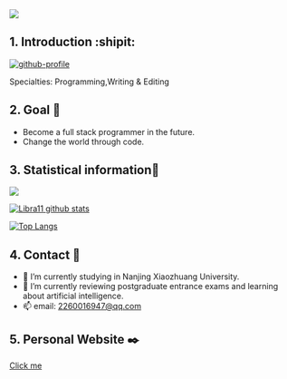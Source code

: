 <a href="https://github.com/Jaya0455">
  <img src="https://img.shields.io/badge/-@Jaya0455-%23181717?style=flat-square&amp;logo=github" style="max-width: 100%;">
</a>

<br/>

## 1. Introduction :shipit:

[![github-profile](https://raw.githubusercontent.com/Jaya0455/Jaya0455/main/assets/hello-im-jaya.svg)](https://www.calligrapher.ai/)

Specialties: Programming,Writing & Editing

## 2. Goal :triangular_flag_on_post:

- Become a full stack programmer in the future.
- Change the world through code.

## 3. Statistical information:scroll:

![](https://raw.githubusercontent.com/Jaya0455/Jaya0455/main/assets/github-contribution-grid-snake.svg)

[![Libra11 github stats](https://github-readme-stats.vercel.app/api?username=Jaya0455&count_private=true&show_icons=true&theme=radical)](https://github.com/Jaya0455)

[![Top Langs](https://github-readme-stats.vercel.app/api/top-langs/?username=Jaya0455&theme=radical)](https://github.com/Jaya0455)


## 4. Contact :email:
- 🔭 I’m currently studying in Nanjing Xiaozhuang University.
- 🌱 I’m currently reviewing postgraduate entrance exams and learning about artificial intelligence.
- 📫 email: 2260016947@qq.com

## 5. Personal Website ✒️
[Click me](https://www.gujiakai.top)

